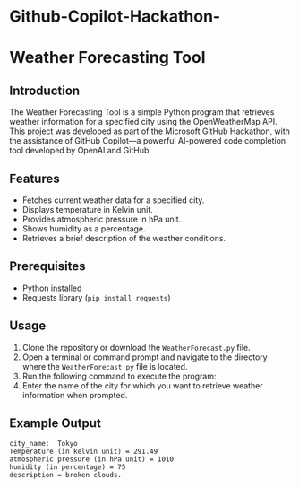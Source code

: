 # Github-Copilot-Hackathon-
# Weather Forecasting Tool
## Introduction
The Weather Forecasting Tool is a simple Python program that retrieves weather information for a specified city using the OpenWeatherMap API. This project was developed as part of the Microsoft GitHub Hackathon, with the assistance of GitHub Copilot—a powerful AI-powered code completion tool developed by OpenAI and GitHub.

## Features
- Fetches current weather data for a specified city.
- Displays temperature in Kelvin unit.
- Provides atmospheric pressure in hPa unit.
- Shows humidity as a percentage.
- Retrieves a brief description of the weather conditions.

## Prerequisites
- Python installed
- Requests library (`pip install requests`)

## Usage
1. Clone the repository or download the `WeatherForecast.py` file.
2. Open a terminal or command prompt and navigate to the directory where the `WeatherForecast.py` file is located.
3. Run the following command to execute the program:
4. Enter the name of the city for which you want to retrieve weather information when prompted.

## Example Output
```
city_name:  Tokyo
Temperature (in kelvin unit) = 291.49
atmospheric pressure (in hPa unit) = 1010
humidity (in percentage) = 75
description = broken clouds.
```
